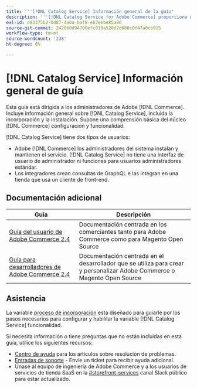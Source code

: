 ```yaml
---
title: '''[!DNL Catalog Service] Información general de la guía'
description: '''[!DNL Catalog Service for Adobe Commerce] proporciona una forma de recuperar el contenido de las páginas de visualización de productos y de las páginas de lista de productos más rápido que las consultas nativas de Adobe Commerce GraphQL.'
exl-id: d83375b2-0d87-4a0a-baf8-eb7eebe85a80
source-git-commit: 242060d94700efc018a520d2d680c0f47a0cb915
workflow-type: tm+mt
source-wordcount: '238'
ht-degree: 0%

---
```


# [!DNL Catalog Service] Información general de guía

Esta guía está dirigida a los administradores de Adobe [!DNL Commerce]. Incluye información general sobre [!DNL Catalog Service], incluida la incorporación y la instalación. Supone una comprensión básica del núcleo [!DNL Commerce] configuración y funcionalidad.

[!DNL Catalog Service] tiene dos tipos de usuarios:

* Adobe [!DNL Commerce] los administradores del sistema instalan y mantienen el servicio. [!DNL Catalog Service] no tiene una interfaz de usuario de administrador ni funciones para usuarios administradores estándar.
* Los integradores crean consultas de GraphQL e las integran en una tienda que usa un cliente de front-end.

## Documentación adicional

| Guía | Descripción |
|------ | ----------- |
| [Guía del usuario de Adobe Commerce 2.4](https://experienceleague.adobe.com/docs/commerce.html) | Documentación centrada en los comerciantes tanto para Adobe Commerce como para Magento Open Source |
| [Guía para desarrolladores de Adobe Commerce 2.4](https://developer.adobe.com/commerce/docs) | Documentación centrada en el desarrollador que se utiliza para crear y personalizar Adobe Commerce o Magento Open Source |

## Asistencia

La variable [proceso de incorporación](https://experienceleague.adobe.com/docs/commerce-merchant-services/catalog-service/installation.html) está diseñado para guiarle por los pasos necesarios para configurar y habilitar la variable [!DNL Catalog Service] funcionalidad.

Si necesita información o tiene preguntas que no están incluidas en esta guía, utilice los siguientes recursos:

* [Centro de ayuda](https://experienceleague.adobe.com/docs/commerce-knowledge-base/kb/overview.html) para los artículos sobre resolución de problemas.
* [Entradas de soporte](https://experienceleague.adobe.com/docs/commerce-knowledge-base/kb/help-center-guide/magento-help-center-user-guide.html#submit-ticket) - Envíe un ticket para recibir ayuda adicional.
* Únase al equipo de ingeniería de Adobe Commerce y a los usuarios de servicios de tienda SaaS en la [#storefront-services](https://magentocommeng.slack.com/archives/C03HVPG8RS4) canal Slack público para estar actualizado.
